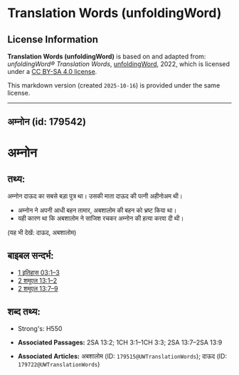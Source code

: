 # Translation Words (unfoldingWord)

## License Information

**Translation Words (unfoldingWord)** is based on and adapted from: _unfoldingWord® Translation Words_, [unfoldingWord](https://unfoldingword.org/utw), 2022, which is licensed under a [CC BY-SA 4.0 license](https://creativecommons.org/licenses/by-sa/4.0/legalcode.en).

This markdown version (created `2025-10-16`) is provided under the same license.



--------------------------------

## अम्नोन (id: 179542)

अम्नोन
======

तथ्य:
-----

अम्नोन दाऊद का सबसे बड़ा पुत्र था। उसकी माता दाऊद की पत्नी अहीनोअम थी।

* अम्नोन ने अपनी आधी बहन तामार, अबशालोम की बहन को भ्रष्ट किया था।
* यही कारण था कि अबशालोम ने साजिश रचकर अम्नोन की हत्या करवा दी थी।

(यह भी देखें: दाऊद, अबशालोम)

बाइबल सन्दर्भ:
--------------

* [1 इतिहास 03:1–3](https://ref.ly/1Chr0:0)
* [2 शमूएल 13:1–2](https://ref.ly/2Sam0:0)
* [2 शमूएल 13:7–9](https://ref.ly/2Sam0:0)

शब्द तथ्य:
----------

* Strong's: H550

* **Associated Passages:** 2SA 13:2; 1CH 3:1–1CH 3:3; 2SA 13:7–2SA 13:9
* **Associated Articles:** अबशालोम (ID: `179515@UWTranslationWords`); दाऊद (ID: `179722@UWTranslationWords`)

